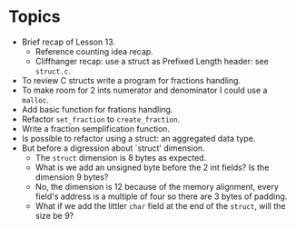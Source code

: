 # Topics

* Brief recap of Lesson 13.
  * Reference counting idea recap.
  * Cliffhanger recap: use a struct as Prefixed Length header: see `struct.c`.
* To review C structs write a program for fractions handling.
* To make room for 2 ints numerator and denominator I could use a `malloc`.
* Add basic function for frations handling.
* Refactor `set_fraction` to `create_fraction`.
* Write a fraction semplification function.
* Is possible to refactor using a struct: an aggregated data type.
* But before a digression about `struct' dimension.
  * The `struct` dimension is 8 bytes as expected.
  * What is we add an unsigned byte before the 2 int fields? Is the dimension 9 bytes?
  * No, the dimension is 12 because of the memory alignment, every field's address is
a multiple of four so there are 3 bytes of padding.
  * What if we add the littler `char` field at the end of the `struct`, will the size be 9?
